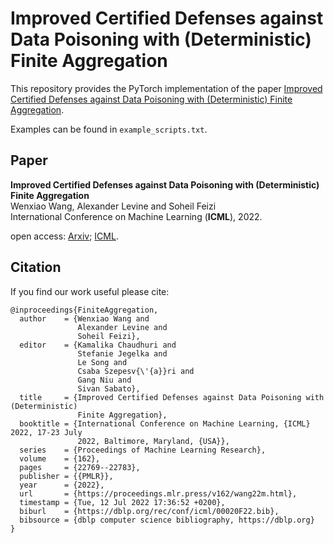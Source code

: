 # Improved Certified Defenses against Data Poisoning with (Deterministic) Finite Aggregation

This repository provides the PyTorch implementation of the paper [Improved Certified Defenses against Data Poisoning with (Deterministic) Finite Aggregation](https://proceedings.mlr.press/v162/wang22m.html). 

Examples can be found in `example_scripts.txt`. 

## Paper 
**Improved Certified Defenses against Data Poisoning with (Deterministic) Finite Aggregation**  
Wenxiao Wang, Alexander Levine and Soheil Feizi  
International Conference on Machine Learning (**ICML**), 2022.  

open access: [Arxiv](https://arxiv.org/abs/2202.02628); [ICML](https://proceedings.mlr.press/v162/wang22m.html).



## Citation 
If you find our work useful please cite: 
```
@inproceedings{FiniteAggregation,
  author    = {Wenxiao Wang and
               Alexander Levine and
               Soheil Feizi},
  editor    = {Kamalika Chaudhuri and
               Stefanie Jegelka and
               Le Song and
               Csaba Szepesv{\'{a}}ri and
               Gang Niu and
               Sivan Sabato},
  title     = {Improved Certified Defenses against Data Poisoning with (Deterministic)
               Finite Aggregation},
  booktitle = {International Conference on Machine Learning, {ICML} 2022, 17-23 July
               2022, Baltimore, Maryland, {USA}},
  series    = {Proceedings of Machine Learning Research},
  volume    = {162},
  pages     = {22769--22783},
  publisher = {{PMLR}},
  year      = {2022},
  url       = {https://proceedings.mlr.press/v162/wang22m.html},
  timestamp = {Tue, 12 Jul 2022 17:36:52 +0200},
  biburl    = {https://dblp.org/rec/conf/icml/00020F22.bib},
  bibsource = {dblp computer science bibliography, https://dblp.org}
}

```




